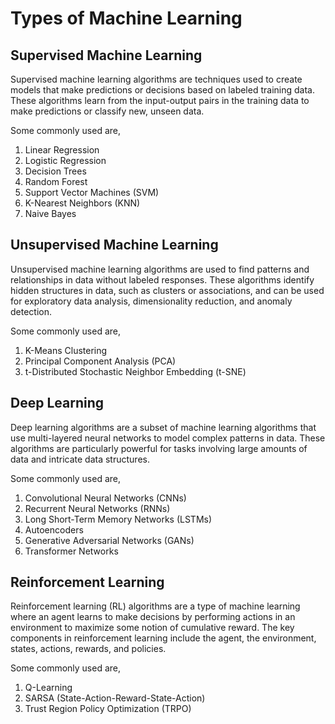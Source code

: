 # Types of Machine Learning

## Supervised Machine Learning
Supervised machine learning algorithms are techniques used to create models that make predictions or decisions based on labeled training data. These algorithms learn from the input-output pairs in the training data to make predictions or classify new, unseen data. 

Some commonly used are,

1. Linear Regression
2. Logistic Regression
3. Decision Trees
4. Random Forest
5. Support Vector Machines (SVM)
6. K-Nearest Neighbors (KNN)
7. Naive Bayes

## Unsupervised Machine Learning
Unsupervised machine learning algorithms are used to find patterns and relationships in data without labeled responses. These algorithms identify hidden structures in data, such as clusters or associations, and can be used for exploratory data analysis, dimensionality reduction, and anomaly detection. 

Some commonly used are,

1. K-Means Clustering
2. Principal Component Analysis (PCA)
3. t-Distributed Stochastic Neighbor Embedding (t-SNE)

## Deep Learning
Deep learning algorithms are a subset of machine learning algorithms that use multi-layered neural networks to model complex patterns in data. These algorithms are particularly powerful for tasks involving large amounts of data and intricate data structures.

Some commonly used are,

1. Convolutional Neural Networks (CNNs)
2. Recurrent Neural Networks (RNNs)
3. Long Short-Term Memory Networks (LSTMs)
4. Autoencoders
5. Generative Adversarial Networks (GANs)
6. Transformer Networks

## Reinforcement Learning
Reinforcement learning (RL) algorithms are a type of machine learning where an agent learns to make decisions by performing actions in an environment to maximize some notion of cumulative reward. The key components in reinforcement learning include the agent, the environment, states, actions, rewards, and policies.

Some commonly used are,

1. Q-Learning
2. SARSA (State-Action-Reward-State-Action)
3. Trust Region Policy Optimization (TRPO)
